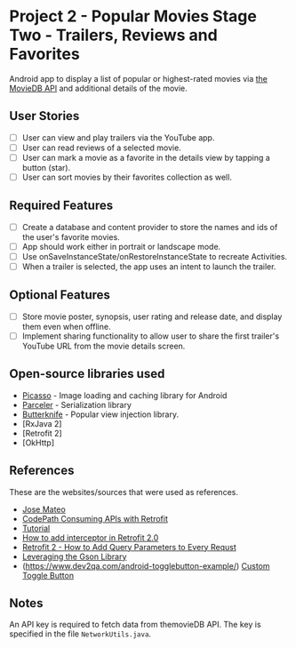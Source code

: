 # Project 2 - Popular Movies Stage Two - Trailers, Reviews and Favorites

Android app to display a list of popular or highest-rated movies via [the MovieDB API](https://www.themoviedb.org/settings/api) and additional details of the movie. 

## User Stories
* [ ] User can view and play trailers via the YouTube app.
* [ ] User can read reviews of a selected movie.
* [ ] User can mark a movie as a favorite in the details view by tapping a button (star).
* [ ] User can sort movies by their favorites collection as well.

## Required Features
* [ ] Create a database and content provider to store the names and ids of the user's favorite movies.
* [ ] App should work either in portrait or landscape mode.
* [ ] Use onSaveInstanceState/onRestoreInstanceState to recreate Activities.
* [ ] When a trailer is selected, the app uses an intent to launch the trailer.

## Optional Features
* [ ] Store movie poster, synopsis, user rating and release date, and display them even when offline.
* [ ] Implement sharing functionality to allow user to share the first trailer's YouTube URL from the movie details screen.

## Open-source libraries used
- [Picasso](http://square.github.io/picasso/) - Image loading and caching library for Android
- [Parceler](https://github.com/johncarl81/parceler) - Serialization library
- [Butterknife](http://jakewharton.github.io/butterknife/i) - Popular view injection library.
- [RxJava 2]
- [Retrofit 2]
- [OkHttp]

## References
These are the websites/sources that were used as references.
- [Jose Mateo](http://mateoj.com/2015/10/07/creating-movies-app-retrofit-picass-android-part2/)
- [CodePath Consuming APIs with Retrofit](https://guides.codepath.com/android/consuming-apis-with-retrofit)
- [Tutorial](https://github.com/arriolac/GitHubRxJava/wiki/Tutorial)
- [How to add interceptor in Retrofit 2.0](https://mobikul.com/use-interceptor-add-headers-body-retrofit-2-0/)
- [Retrofit 2 - How to Add Query Parameters to Every Requst](https://futurestud.io/tutorials/retrofit-2-how-to-add-query-parameters-to-every-request)
- [Leveraging the Gson Library](https://guides.codepath.com/android/Leveraging-the-Gson-Library)
- (https://www.dev2qa.com/android-togglebutton-example/)
[Custom Toggle Button](http://mohsenoid.blog/how-to-create-a-toggle-button-with-custom-image-and-no-text-in-android/)

## Notes
An API key is required to fetch data from themovieDB API. The key is specified in the file `NetworkUtils.java`.
